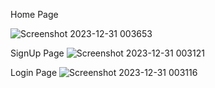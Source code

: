 Home Page

![Screenshot 2023-12-31 003653](https://github.com/Suryab02/Weatherapp-MERN/assets/115476816/04e3e4a3-95b9-4267-ac0f-7d37f5904245)

SignUp Page
![Screenshot 2023-12-31 003121](https://github.com/Suryab02/Weatherapp-MERN/assets/115476816/3031a08e-28e5-4ec9-8479-86ef4702824e)

Login Page
![Screenshot 2023-12-31 003116](https://github.com/Suryab02/Weatherapp-MERN/assets/115476816/ca8bc43a-fd90-46aa-9dfc-5ee7a9385d4d)

